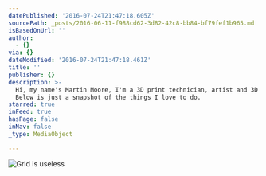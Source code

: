 ```yaml
---
datePublished: '2016-07-24T21:47:18.605Z'
sourcePath: _posts/2016-06-11-f988cd62-3d82-42c8-bb84-bf79fef1b965.md
isBasedOnUrl: ''
author:
  - {}
via: {}
dateModified: '2016-07-24T21:47:18.461Z'
title: ''
publisher: {}
description: >-
  Hi, my name's Martin Moore, I'm a 3D print technician, artist and 3D modeler.
  Below is just a snapshot of the things I love to do.
starred: true
inFeed: true
hasPage: false
inNav: false
_type: MediaObject

---
```

![Grid is useless](https://the-grid-user-content.s3-us-west-2.amazonaws.com/26f58ddc-1e06-4333-9762-aafcb5ec99ea.jpg)